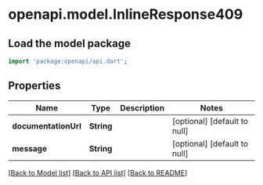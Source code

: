 # openapi.model.InlineResponse409

## Load the model package
```dart
import 'package:openapi/api.dart';
```

## Properties
Name | Type | Description | Notes
------------ | ------------- | ------------- | -------------
**documentationUrl** | **String** |  | [optional] [default to null]
**message** | **String** |  | [optional] [default to null]

[[Back to Model list]](../README.md#documentation-for-models) [[Back to API list]](../README.md#documentation-for-api-endpoints) [[Back to README]](../README.md)


